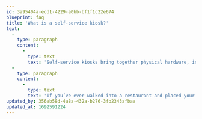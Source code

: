 ```yaml
---
id: 3a95404a-ecd1-4229-a0bb-bf1f1c22e674
blueprint: faq
title: 'What is a self-service kiosk?'
text:
  -
    type: paragraph
    content:
      -
        type: text
        text: 'Self-service kiosks bring together physical hardware, interactive digital displays, and kiosk-specific software to create standalone engagement opportunities for customers.'
  -
    type: paragraph
    content:
      -
        type: text
        text: 'If you’ve ever walked into a restaurant and placed your order independently on a touch-screen display – rather than ordering from the cashier directly – you’ve interacted with a self-service kiosk in the past.'
updated_by: 356ab58d-4a8a-432a-b276-3fb2343afbaa
updated_at: 1692591224
---
```

